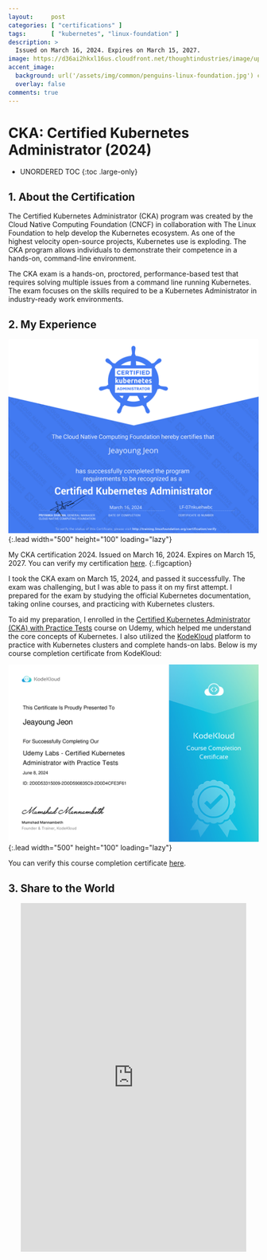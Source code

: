 ```yaml
---
layout:     post
categories: [ "certifications" ]
tags:       [ "kubernetes", "linux-foundation" ]
description: >
  Issued on March 16, 2024. Expires on March 15, 2027.
image: https://d36ai2hkxl16us.cloudfront.net/thoughtindustries/image/upload/a_exif,c_fill,w_800,h_433/v1/course-uploads/e0df7fbf-a057-42af-8a1f-590912be5460/8t6imzwoso42-CKAcard.png
accent_image: 
  background: url('/assets/img/common/penguins-linux-foundation.jpg') center/cover
  overlay: false
comments: true
---
```


# CKA: Certified Kubernetes Administrator (2024)

* UNORDERED TOC
{:toc .large-only}

## 1. About the Certification

The Certified Kubernetes Administrator (CKA) program was created by the Cloud Native Computing Foundation (CNCF) in collaboration with The Linux Foundation to help develop the Kubernetes ecosystem. As one of the highest velocity open-source projects, Kubernetes use is exploding. The CKA program allows individuals to demonstrate their competence in a hands-on, command-line environment.

The CKA exam is a hands-on, proctored, performance-based test that requires solving multiple issues from a command line running Kubernetes. The exam focuses on the skills required to be a Kubernetes Administrator in industry-ready work environments.

## 2. My Experience

![CKA Certification](/assets/img/certtifications/925c52cf-4e04-4992-82b4-faa372fcb139.svg){:.lead width="500" height="100" loading="lazy"}

My CKA certification 2024. Issued on March 16, 2024. Expires on March 15, 2027. You can verify my certification [here](https://www.credly.com/badges/d944bde7-222a-4ce5-b4e6-4e6c84df0ef8).
{:.figcaption}

<!-- Overview -->
I took the CKA exam on March 15, 2024, and passed it successfully. The exam was challenging, but I was able to pass it on my first attempt. I prepared for the exam by studying the official Kubernetes documentation, taking online courses, and practicing with Kubernetes clusters.

To aid my preparation, I enrolled in the [Certified Kubernetes Administrator (CKA) with Practice Tests](https://www.udemy.com/course/certified-kubernetes-administrator-with-practice-tests) course on Udemy, which helped me understand the core concepts of Kubernetes. I also utilized the [KodeKloud](https://learn.kodekloud.com/user/courses/udemy-labs-certified-kubernetes-administrator-with-practice-tests) platform to practice with Kubernetes clusters and complete hands-on labs. Below is my course completion certificate from KodeKloud:

![KodeKloud Course Completion Certificate](/assets/img/certtifications/3ca76e29-fec9-4b5d-9fad-dd7e0b33b1dc.jpg){:.lead width="500" height="100" loading="lazy"}

You can verify this course completion certificate [here](https://kodekloud.com/certificate-verification/2D0D53315009-2D0D590835C9-2D0D4CFE3F61).


## 3. Share to the World

<p align="center">
  <iframe src="https://www.linkedin.com/embed/feed/update/urn:li:share:7175108596026781696" height="700px" width="90%" frameborder="0" allowfullscreen="" title="Excited to share that I've successfully completed the Certified Kubernetes Administrator (CKA) program from The Linux Foundation"></iframe>
</p>

